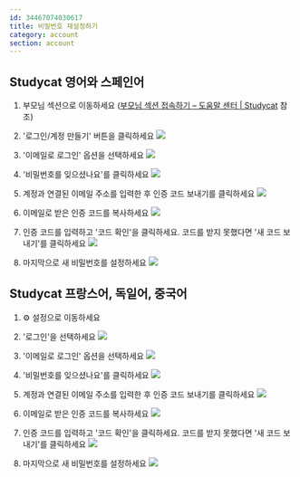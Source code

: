 ```yaml
---
id: 34467074030617
title: 비밀번호 재설정하기
category: account
section: account
---
```

## Studycat 영어와 스페인어

1. 부모님 섹션으로 이동하세요 ([부모님 섹션 접속하기 – 도움말 센터 | Studycat](https://help.studycat.com/hc/en-us/articles/34518228622105/preview/eyJhbGciOiJIUzI1NiJ9.eyJpZCI6MzQ1MTgyMjg2MjIxMDUsImV4cCI6MTcyMDQxMjU1MX0.8DEe5gqzcwGhn9YtGOdFZJbwEjnL1d_JV4GHmWuDeF8) 참조)

2. '로그인/계정 만들기' 버튼을 클릭하세요
![](https://help.studycat.com/hc/article_attachments/34482878992025)

3. '이메일로 로그인' 옵션을 선택하세요
![](https://help.studycat.com/hc/article_attachments/34482878995737)

4. '비밀번호를 잊으셨나요'를 클릭하세요
![](https://help.studycat.com/hc/article_attachments/34469007160729)

5. 계정과 연결된 이메일 주소를 입력한 후 인증 코드 보내기를 클릭하세요
![](https://help.studycat.com/hc/article_attachments/34469007168281)

6. 이메일로 받은 인증 코드를 복사하세요
![](https://help.studycat.com/hc/article_attachments/34469007171481)

7. 인증 코드를 입력하고 '코드 확인'을 클릭하세요. 코드를 받지 못했다면 '새 코드 보내기'를 클릭하세요
![](https://help.studycat.com/hc/article_attachments/34469007173273)

8. 마지막으로 새 비밀번호를 설정하세요
![](https://help.studycat.com/hc/article_attachments/34469053229337)

## Studycat 프랑스어, 독일어, 중국어

1. ⚙️ 설정으로 이동하세요

2. '로그인'을 선택하세요
![](https://help.studycat.com/hc/article_attachments/34482879039257)

3. '이메일로 로그인' 옵션을 선택하세요
![](https://help.studycat.com/hc/article_attachments/34482878995737)

4. '비밀번호를 잊으셨나요'를 클릭하세요
![](https://help.studycat.com/hc/article_attachments/34469007160729)

5. 계정과 연결된 이메일 주소를 입력한 후 인증 코드 보내기를 클릭하세요
![](https://help.studycat.com/hc/article_attachments/34469007168281)

6. 이메일로 받은 인증 코드를 복사하세요
![](https://help.studycat.com/hc/article_attachments/34469007171481)

7. 인증 코드를 입력하고 '코드 확인'을 클릭하세요. 코드를 받지 못했다면 '새 코드 보내기'를 클릭하세요
![](https://help.studycat.com/hc/article_attachments/34469007173273)

8. 마지막으로 새 비밀번호를 설정하세요
![](https://help.studycat.com/hc/article_attachments/34469053229337)